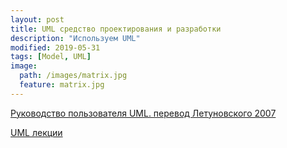 ```yaml
---
layout: post
title: UML средство проектирования и разработки
description: "Используем UML"
modified: 2019-05-31
tags: [Model, UML]
image:
  path: /images/matrix.jpg
  feature: matrix.jpg
---
```


[Руководство пользователя UML. перевод Летуновского 2007](/files/uml/uml_user_guide.pdf)

[UML лекции](/files/uml/uml_lection1.pdf)



